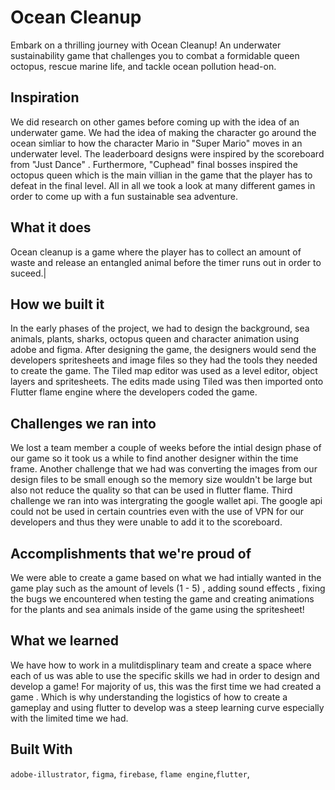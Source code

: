 # Ocean Cleanup

Embark on a thrilling journey with Ocean Cleanup! An underwater sustainability game that challenges you to combat a formidable queen octopus, rescue marine life, and tackle ocean pollution head-on.

## Inspiration

We did research on other games before coming up with the idea of an underwater game. We had the idea of making the character go around the ocean simliar to how the character Mario in "Super Mario" moves in an underwater level. The leaderboard designs were inspired by the scoreboard from "Just Dance" . Furthermore, "Cuphead" final bosses inspired the octopus queen which is the main villian in the game that the player has to defeat in the final level. All in all we took a look at many different games in order to come up with a fun sustainable sea adventure.

## What it does

Ocean cleanup is a game where the player has to collect an amount of waste and release an entangled animal before the timer runs out in order to suceed.|

## How we built it

In the early phases of the project, we had to design the background, sea animals, plants, sharks, octopus queen and character animation using adobe and figma. After designing the game, the designers would send the developers spritesheets and image files so they had the tools they needed to create the game. The Tiled map editor was used as a level editor, object layers and spritesheets. The edits made using Tiled was then imported onto Flutter flame engine where the developers coded the game.

## Challenges we ran into

We lost a team member a couple of weeks before the intial design phase of our game so it took us a while to find another designer within the time frame. Another challenge that we had was converting the images from our design files to be small enough so the memory size wouldn't be large but also not reduce the quality so that can be used in flutter flame. Third challenge we ran into was intergrating the google wallet api. The google api could not be used in certain countries even with the use of VPN for our developers and thus they were unable to add it to the scoreboard.

## Accomplishments that we're proud of

We were able to create a game based on what we had intially wanted in the game play such as the amount of levels (1 - 5) , adding sound effects , fixing the bugs we encountered when testing the game and creating animations for the plants and sea animals inside of the game using the spritesheet!

## What we learned

We have how to work in a mulitdisplinary team and create a space where each of us was able to use the specific skills we had in order to design and develop a game! For majority of us, this was the first time we had created a game . Which is why understanding the logistics of how to create a gameplay and using flutter to develop was a steep learning curve especially with the limited time we had.

## Built With

`adobe-illustrator`, `figma`, `firebase`, `flame engine`,`flutter`,